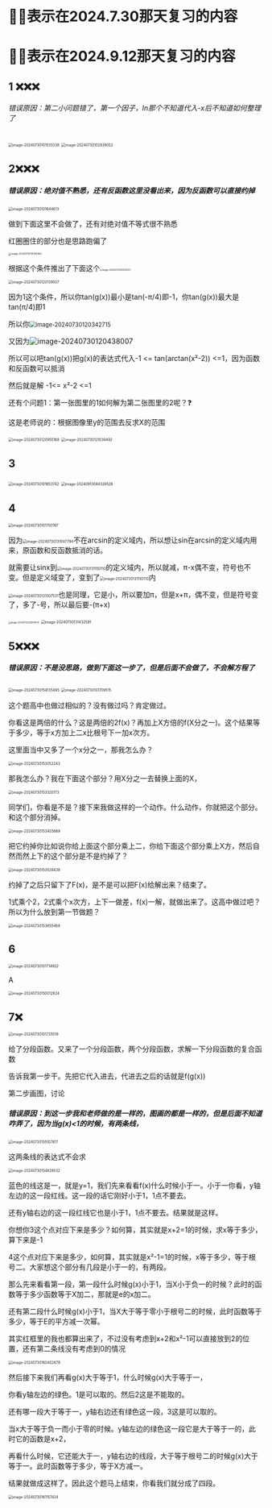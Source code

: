 # 🌟❌表示在2024.7.30那天复习的内容

# 🌟❌表示在2024.9.12那天复习的内容



## 1 ❌❌❌

###### 错误原因：第二小问题错了，第一个因子，ln那个不知道代入-x后不知道如何整理了

<img src="/Users/yuebinghui/Documents/program/github/note/images/image-20240730101535338.png" alt="image-20240730101535338" style="zoom:50%;" />

<img src="/Users/yuebinghui/Documents/program/github/note/images/image-20240730102839052.png" alt="image-20240730102839052" style="zoom:50%;" />

## 2❌❌❌

##### 错误原因：绝对值不熟悉，还有反函数这里没看出来，因为反函数可以直接约掉

<img src="/Users/yuebinghui/Documents/program/github/note/images/image-20240730101644613.png" alt="image-20240730101644613" style="zoom:50%;" />

做到下面这里不会做了，还有对绝对值不等式很不熟悉

红圈圈住的部分也是思路跑偏了

<img src="/Users/yuebinghui/Documents/program/github/note/images/image-20240730115746962.png" alt="image-20240730115746962" style="zoom: 33%;" />



根据这个条件推出了下面这个<img src="/Users/yuebinghui/Documents/program/github/note/images/image-20240730120003122.png" alt="image-20240730120003122" style="zoom:30%;" />

<img src="/Users/yuebinghui/Documents/program/github/note/images/image-20240730120139507.png" alt="image-20240730120139507" style="zoom:50%;" />

因为1这个条件，所以你tan(g(x))最小是tan(-π/4)即-1，你tan(g(x))最大是tan(π/4)即1

所以你<img src="/Users/yuebinghui/Documents/program/github/note/images/image-20240730120342715.png" alt="image-20240730120342715" style="zoom:80%;" />

又因为![image-20240730120438007](/Users/yuebinghui/Documents/program/github/note/images/image-20240730120438007.png)

所以可以吧tan(g(x))把g(x)的表达式代入-1 <= tan(arctan(x²-2)) <=1，因为函数和反函数可以抵消

然后就是解 -1<= x²-2 <=1

还有个问题1：第一张图里的1如何解为第二张图里的2呢？❓

这是老师说的：根据图像里y的范围去反求X的范围

<img src="/Users/yuebinghui/Documents/program/github/note/images/image-20240730120955168.png" alt="image-20240730120955168" style="zoom:50%;" />

<img src="/Users/yuebinghui/Documents/program/github/note/images/image-20240730121039492.png" alt="image-20240730121039492" style="zoom:50%;" />



## 3

<img src="/Users/yuebinghui/Documents/program/github/note/images/image-20240730101653742.png" alt="image-20240730101653742" style="zoom:50%;" />

<img src="/Users/yuebinghui/Documents/program/github/note/images/image-20240913084326526.png" alt="image-20240913084326526" style="zoom:50%;" />

## 4

<img src="/Users/yuebinghui/Documents/program/github/note/images/image-20240730101700197.png" alt="image-20240730101700197" style="zoom:50%;" />

因为<img src="/Users/yuebinghui/Documents/program/github/note/images/image-20240730131047794.png" alt="image-20240730131047794" style="zoom:50%;" />不在arcsin的定义域内，所以想让sin在arcsin的定义域内用来，原函数和反函数抵消的话。

就需要让sinx到<img src="/Users/yuebinghui/Documents/program/github/note/images/image-20240730131150110.png" alt="image-20240730131150110" style="zoom:50%;" />的定义域内，所以就减，π-x偶不变，符号也不变。但是定义域变了，变到了<img src="/Users/yuebinghui/Documents/program/github/note/images/image-20240730131150110.png" alt="image-20240730131150110" style="zoom:50%;" />内

<img src="/Users/yuebinghui/Documents/program/github/note/images/image-20240730131307531.png" alt="image-20240730131307531" style="zoom:50%;" />也是同理，它是小，所以要加π，但是x+π，偶不变，但是符号变了，多了-号，所以最后要-(π+x)

<img src="/Users/yuebinghui/Documents/program/github/note/images/image-20240730130914879.png" alt="image-20240730130914879" style="zoom:30%;" />

<img src="/Users/yuebinghui/Documents/program/github/note/images/image-20240730131432591.png" alt="image-20240730131432591" style="zoom:50%;" />

## 5❌❌❌

##### 错误原因：不是没思路，做到下面这一步了，但是后面不会做了，不会解方程了

<img src="/Users/yuebinghui/Documents/program/github/note/images/image-20240730154135495.png" alt="image-20240730154135495" style="zoom:50%;" />



<img src="/Users/yuebinghui/Documents/program/github/note/images/image-20240730101709515.png" alt="image-20240730101709515" style="zoom:50%;" />


这个题高中也做过相似的？没有做过吗？肯定做过。

你看这是两倍的什么？这是两倍的2f(x)？再加上X方倍的f(X分之一)。这个结果等于多少，等于x方加上二x比根号下一加x次方。

这里面当中又多了一个x分之一，那我怎么办？

<img src="/Users/yuebinghui/Documents/program/github/note/images/image-20240730153052243.png" alt="image-20240730153052243" style="zoom:50%;" />

那我怎么办？我在下面这个部分？用X分之一去替换上面的X，

<img src="/Users/yuebinghui/Documents/program/github/note/images/image-20240730153320173.png" alt="image-20240730153320173" style="zoom:50%;" />


同学们，你看是不是？接下来我做这样的一个动作。什么动作，你就把这个部分。和这个部分消掉。

<img src="/Users/yuebinghui/Documents/program/github/note/images/image-20240730153403669.png" alt="image-20240730153403669" style="zoom:50%;" />

把它约掉你比如说你给上面这个部分乘上二，你给下面这个部分乘上X方，然后自然而然上下的这个部分是不是约掉了？

<img src="/Users/yuebinghui/Documents/program/github/note/images/image-20240730153529439.png" alt="image-20240730153529439" style="zoom:50%;" />

约掉了之后只留下了F(x)，是不是可以把F(x)给解出来？结束了。

1式乘个2，2式乘个x次方，上下一做差，f(x)一解，就做出来了。这高中做过吧？所以为什么放到第一节做题？

<img src="/Users/yuebinghui/Documents/program/github/note/images/image-20240730153655469.png" alt="image-20240730153655469" style="zoom:50%;" />



## 6

<img src="/Users/yuebinghui/Documents/program/github/note/images/image-20240730101714902.png" alt="image-20240730101714902" style="zoom:50%;" />

A

<img src="/Users/yuebinghui/Documents/program/github/note/images/image-20240730150012624.png" alt="image-20240730150012624" style="zoom:50%;" />

## 7❌

<img src="/Users/yuebinghui/Documents/program/github/note/images/image-20240730101725519.png" alt="image-20240730101725519" style="zoom:50%;" />


给了分段函数。又来了一个分段函数，两个分段函数，求解一下分段函数的复合函数

告诉我第一步干。先把它代入进去，代进去之后的话就是f(g(x))

第二步画图，讨论

##### 错误原因：到这一步我和老师做的是一样的，图画的都是一样的，但是后面不知道咋弄了，因为当g(x)<1的时候，有两条线，

<img src="/Users/yuebinghui/Documents/program/github/note/images/image-20240730155107817.png" alt="image-20240730155107817" style="zoom:50%;" />

这两条线的表达式不会求

<img src="/Users/yuebinghui/Documents/program/github/note/images/image-20240730154828532.png" alt="image-20240730154828532" style="zoom:50%;" />

蓝色的线这是一，就是y=1，我们先来看看f(x)什么时候小于一。小于一你看，y轴左边的这一段红线。这一段的话它刚好小于1，1点不要去。

还有y轴右边的这一段红线它也是小于1，1点不要去。结果就是这样。

你想你3这个点对应下来是多少？如何算，其实就是x+2=1的时候，求x等于多少，算下来是-1

4这个点对应下来是多少，如何算，其实就是x²-1=1的时候，x等于多少，等于根号二。大家想这个部分有几段是小于一的，有两段。

那么先来看看第一段，第一段什么时候g(x)小于1，当X小于负一的时候？此时的函数等于多少函数等于X加二，那就是e的x加二。

还有第二段什么时候g(x)小于1，当X大于等于零小于根号二的时候，此时函数等于多少，等于E的平方减一次幂。

其实红框里的我也都算出来了，不过没有考虑到x+2和x²-1可以直接放到2的位置，还有第二条线没有考虑到0的情况

<img src="/Users/yuebinghui/Documents/program/github/note/images/image-20240730160402679.png" alt="image-20240730160402679" style="zoom:50%;" />


然后接下来我们再看g(x)大于等于1，什么时候g(x)大于等于一，

你看y轴左边的绿色。1是可以取的。然后2这是不能取的。

还有哪一段大于等于一，y轴右边还有绿色这一段，3这是可以取的。

当x大于等于负一而小于零的时候。y轴左边的绿色这一段它是大于等于一的，此时它的函数是x+2，

再看什么时候，它还能大于一，y轴右边的线段，大于等于根号二的时候g(x)大于等于一。此时函数等于多少，等于X方减一。

结果就做成这样了。因此这个题马上结束，你看我们就分成了四段。

<img src="/Users/yuebinghui/Documents/program/github/note/images/image-20240730161157424.png" alt="image-20240730161157424" style="zoom:50%;" />